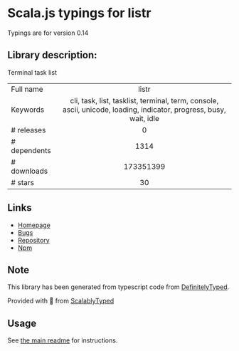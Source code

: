 
# Scala.js typings for listr

Typings are for version 0.14

## Library description:
Terminal task list

|                    |                 |
| ------------------ | :-------------: |
| Full name          | listr |
| Keywords           | cli, task, list, tasklist, terminal, term, console, ascii, unicode, loading, indicator, progress, busy, wait, idle |
| # releases         | 0 |
| # dependents       | 1314 |
| # downloads        | 173351399 |
| # stars            | 30 |

## Links
- [Homepage](https://github.com/SamVerschueren/listr#readme)
- [Bugs](https://github.com/SamVerschueren/listr/issues)
- [Repository](https://github.com/SamVerschueren/listr)
- [Npm](https://www.npmjs.com/package/listr)
    


## Note
This library has been generated from typescript code from [DefinitelyTyped](https://definitelytyped.org).

Provided with :purple_heart: from [ScalablyTyped](https://github.com/oyvindberg/ScalablyTyped)

## Usage
See [the main readme](../../readme.md) for instructions.


